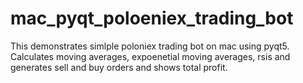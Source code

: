 # mac_pyqt_poloeniex_trading_bot
This demonstrates simlple poloniex trading bot on mac using pyqt5. Calculates moving averages, expoenetial moving averages, rsis and generates sell and buy orders and shows total profit.
